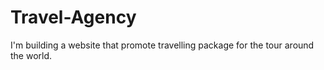 # Travel-Agency
I'm building a website that promote travelling package for the tour around the world.
